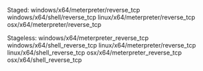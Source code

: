 Staged:
windows/x64/meterpreter/reverse_tcp
windows/x64/shell/reverse_tcp
linux/x64/meterpreter/reverse_tcp
osx/x64/meterpreter/reverse_tcp

Stageless:
windows/x64/meterpreter_reverse_tcp
windows/x64/shell_reverse_tcp
linux/x64/meterpreter/reverse_tcp
linux/x64/shell_reverse_tcp
osx/x64/meterpreter_reverse_tcp
osx/x64/shell_reverse_tcp